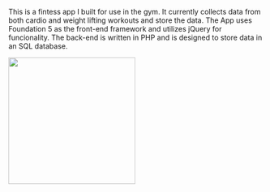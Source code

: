 This is a fintess app I built for use in the gym. It currently collects data from both cardio and weight lifting workouts and store the data. The App uses Foundation 5 as the front-end framework and utilizes jQuery for funcionality. The back-end is written in PHP and is designed to store data in an SQL database.  


<img src="http://54.165.129.99/Img/Screenshot_2015-05-14-20-08-51.png" width=250px/>
